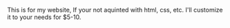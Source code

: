 This is for my website, If your not aquinted with html, css, etc. I'll customize it to your needs for $5-10.
